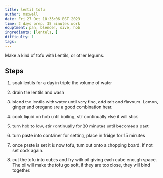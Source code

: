 ```yaml
---
title: lentil tofu 
author: maxwell
date: Fri 27 Oct 18:35:06 BST 2023
time: 2 days prep, 35 minutes work
equptment: pan, blender, sive, hob
ingredients: [lentels, ]
difficulty: 1
tags: 
---
```


Make a kind of tofu with Lentils, or other legums.

## Steps

1. soak lentils for a day in triple the volume of water

2. drain the lentils and wash

3. blend the lentils with water until very fine, add salt and flavours.
Lemon, ginger and oregano are a good combination hear.

4. cook liquid on hob until boiling, stir continually else it will stick

5. turn hob to low, stir continually for 20 minutes until becomes a past

6. turn paste into container for setting, place in fridge for 15 minutes

7. once paste is set it is now tofu, turn out onto a chopping board. If not set cook again.

9. cut the tofu into cubes and fry with oil giving each cube enough space.
The oil will make the tofu go soft, if they are too close, they will bind together.

